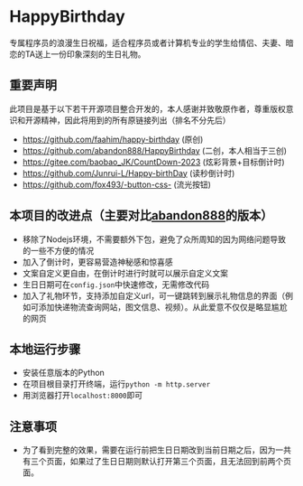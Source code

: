 # HappyBirthday

专属程序员的浪漫生日祝福，适合程序员或者计算机专业的学生给情侣、夫妻、暗恋的TA送上一份印象深刻的生日礼物。

## 重要声明

此项目是基于以下若干开源项目整合开发的，本人感谢并致敬原作者，尊重版权意识和开源精神，因此将用到的所有原链接列出（排名不分先后）

- <https://github.com/faahim/happy-birthday> (原创)
- <https://github.com/abandon888/HappyBirthday> (二创，本人相当于三创)
- <https://gitee.com/baobao_JK/CountDown-2023> (炫彩背景+目标倒计时)
- <https://github.com/Junrui-L/Happy-birthDay> (读秒倒计时)
- <https://github.com/fox493/-button-css-> (流光按钮)

## 本项目的改进点（主要对比[abandon888](https://github.com/abandon888/HappyBirthday)的版本）

- 移除了Nodejs环境，不需要额外下包，避免了众所周知的因为网络问题导致的一些不方便的情况
- 加入了倒计时，更容易营造神秘感和惊喜感
- 文案自定义更自由，在倒计时进行时就可以展示自定义文案
- 生日日期可在`config.json`中快速修改，无需修改代码
- 加入了礼物环节，支持添加自定义url，可一键跳转到展示礼物信息的界面（例如可添加快递物流查询网站，图文信息、视频）。从此爱意不仅仅是略显尴尬的网页

## 本地运行步骤

- 安装任意版本的Python
- 在项目根目录打开终端，运行`python -m http.server`
- 用浏览器打开`localhost:8000`即可

## 注意事项

- 为了看到完整的效果，需要在运行前把生日日期改到当前日期之后，因为一共有三个页面，如果过了生日日期则默认打开第三个页面，且无法回到前两个页面。
